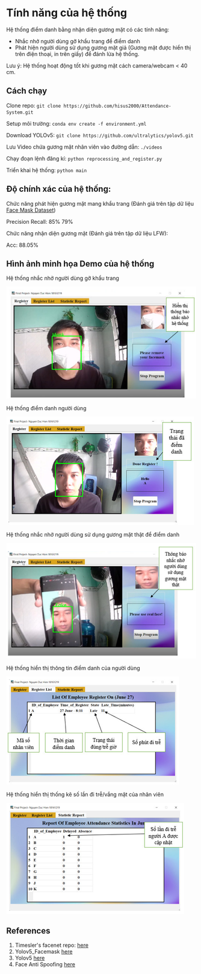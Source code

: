 # Tính năng của hệ thống

Hệ thống điểm danh bằng nhận diện gương mặt có các tính năng:
+ Nhắc nhở người dùng gỡ khẩu trang để điểm danh
+ Phát hiện người dùng sử dụng gương mặt giả (Gương mặt được hiển thị trên điện thoại, in trên giấy) để đánh lừa hệ thống.

Lưu ý: Hệ thống hoạt động tốt khi gương mặt cách camera/webcam < 40 cm.



## Cách chạy
Clone repo:
`git clone https://github.com/hisus2000/Attendance-System.git `

Setup môi trường:
`conda env create -f environment.yml`

Download YOLOv5:
`git clone https://github.com/ultralytics/yolov5.git`

Lưu Video chứa gương mặt nhân viên vào đường dẫn: `./videos`

Chạy đoạn lệnh đăng kí:
`python reprocessing_and_register.py`

Triển khai hệ thống:
`python main`

## Độ chính xác của hệ thống:
Chức năng phát hiện gương mặt mang khẩu trang (Đánh giá trên tập dữ liệu [Face Mask Dataset](https://drive.google.com/drive/folders/1xllrPRw1Kg1kxbx4dmBMNSahn97G_ZV9?usp=sharing))

Precision Recall: 85% 79%

Chức năng nhận diện gương mặt (Đánh giá trên tập dữ liệu LFW):

Acc: 88.05%

## Hình ảnh minh họa Demo của hệ thống

Hệ thống nhắc nhở người dùng gỡ khẩu trang

![FaceMask](https://github.com/hisus2000/Attendance-System/blob/main/pic/FaceMask.jpg)

Hệ thống điểm danh người dùng

![FaceNoMask](https://github.com/hisus2000/Attendance-System/blob/main/pic/FaceNoMask.jpg)

Hệ thống nhắc nhở người dùng sử dụng gương mặt thật để điểm danh

![FakeFace](https://github.com/hisus2000/Attendance-System/blob/main/pic/FakeFace.jpg)

Hệ thống hiển thị thông tin điểm danh của người dùng

![RegisterList](https://github.com/hisus2000/Attendance-System/blob/main/pic/RegisterList.jpg)

Hệ thống hiển thị thống kê số lần đi trễ/vắng mặt của nhân viên

![Report](https://github.com/hisus2000/Attendance-System/blob/main/pic/Report.jpg)

## References
1. Timesler's facenet repo:  [here](https://github.com/timesler/facenet-pytorch)
2. Yolov5_Facemask [here](https://github.com/deepakat002/yolov5_facemask)
3.  Yolov5 [here](https://github.com/ultralytics/yolov5)
4. Face Anti Spoofing [here](https://github.com/FaceGg/Face-Anti-Spoofing-RGB)
